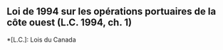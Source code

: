 ## Loi de 1994 sur les opérations portuaires de la côte ouest (L.C. 1994, ch. 1)
  *[L.C.]: Lois du Canada
